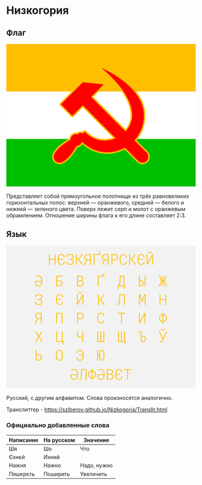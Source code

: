 # Низкогория
## Флаг
![Флаг](https://raw.githubusercontent.com/sziberov/Nizkogoria/master/Flag.png)

Представляет собой прямоугольное полотнище из трёх равновеликих горизонтальных полос: верхней — оранжевого, средней — белого и нижней — зеленого цвета. Поверх лежит серп и молот с оранжевым обрамлением. Отношение ширины флага к его длине составляет 2:3.
## Язык
![Алфавит](https://raw.githubusercontent.com/sziberov/Nizkogoria/master/Alphabet.png)

Русский, с другим алфавитом. Слова произносятся аналогично.

Транслиттер - https://sziberov.github.io/Nizkogoria/Translit.html
### Официально добавленные слова
| Написание | На русском | Значение    |
| --------- | ---------- | ----------- |
| Шя        | Шо         | Что         |
| Єхнєй     | Ихний      |             |
| Нәжня     | Нажно      | Надо, нужно |
| Пяшєрєть  | Поширить   | Увеличить   |
